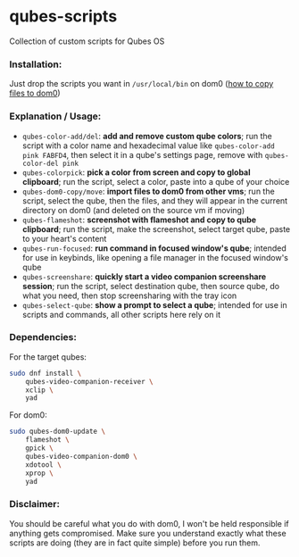 # qubes-scripts
Collection of custom scripts for Qubes OS

### Installation:
Just drop the scripts you want in `/usr/local/bin` on dom0 ([how to copy files to dom0](https://www.qubes-os.org/doc/how-to-copy-from-dom0/#copying-to-dom0))

### Explanation / Usage:
- `qubes-color-add/del`: **add and remove custom qube colors**; run the script with a color name and hexadecimal value like `qubes-color-add pink FABFD4`, then select it in a qube's settings page, remove with `qubes-color-del pink`
- `qubes-colorpick`: **pick a color from screen and copy to global clipboard**; run the script, select a color, paste into a qube of your choice
- `qubes-dom0-copy/move`: **import files to dom0 from other vms**; run the script, select the qube, then the files, and they will appear in the current directory on dom0 (and deleted on the source vm if moving)
- `qubes-flameshot`: **screenshot with flameshot and copy to qube clipboard**; run the script, make the screenshot, select target qube, paste to your heart's content
- `qubes-run-focused`: **run command in focused window's qube**; intended for use in keybinds, like opening a file manager in the focused window's qube
- `qubes-screenshare`: **quickly start a video companion screenshare session**; run the script, select destination qube, then source qube, do what you need, then stop screensharing with the tray icon
- `qubes-select-qube`: **show a prompt to select a qube**; intended for use in scripts and commands, all other scripts here rely on it

### Dependencies:
For the target qubes:

```bash
sudo dnf install \
    qubes-video-companion-receiver \
    xclip \
    yad
```

For dom0:
```bash
sudo qubes-dom0-update \
    flameshot \
    gpick \
    qubes-video-companion-dom0 \
    xdotool \
    xprop \
    yad
```

### Disclaimer:
You should be careful what you do with dom0, I won't be held responsible if anything gets compromised. Make sure you understand exactly what these scripts are doing (they are in fact quite simple) before you run them.

